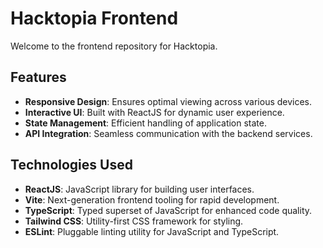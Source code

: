 # Hacktopia Frontend

Welcome to the frontend repository for Hacktopia.

## Features

- **Responsive Design**: Ensures optimal viewing across various devices.
- **Interactive UI**: Built with ReactJS for dynamic user experience.
- **State Management**: Efficient handling of application state.
- **API Integration**: Seamless communication with the backend services.

## Technologies Used

- **ReactJS**: JavaScript library for building user interfaces.
- **Vite**: Next-generation frontend tooling for rapid development.
- **TypeScript**: Typed superset of JavaScript for enhanced code quality.
- **Tailwind CSS**: Utility-first CSS framework for styling.
- **ESLint**: Pluggable linting utility for JavaScript and TypeScript.
